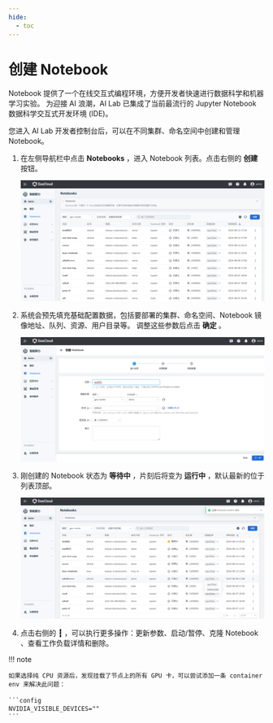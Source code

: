 ```yaml
---
hide:
  - toc
---
```


# 创建 Notebook

Notebook 提供了一个在线交互式编程环境，方便开发者快速进行数据科学和机器学习实验。
为迎接 AI 浪潮，AI Lab 已集成了当前最流行的 Jupyter Notebook 数据科学交互式开发环境 (IDE)。

您进入 AI Lab 开发者控制台后，可以在不同集群、命名空间中创建和管理 Notebook。

1. 在左侧导航栏中点击 **Notebooks** ，进入 Notebook 列表。点击右侧的 **创建** 按钮。

    ![点击创建](../../images/notebook01.png)

1. 系统会预先填充基础配置数据，包括要部署的集群、命名空间、Notebook 镜像地址、队列、资源、用户目录等。
   调整这些参数后点击 **确定** 。

    ![填写参数](../../images/notebook02.png)

1. 刚创建的 Notebook 状态为 **等待中** ，片刻后将变为 **运行中** ，默认最新的位于列表顶部。

    ![创建成功](../../images/notebook03.png)

1. 点击右侧的 **┇** ，可以执行更多操作：更新参数、启动/暂停、克隆 Notebook 、查看工作负载详情和删除。

!!! note

    如果选择纯 CPU 资源后，发现挂载了节点上的所有 GPU 卡，可以尝试添加一条 container env 来解决此问题：

    ```config
    NVIDIA_VISIBLE_DEVICES=""
    ```
